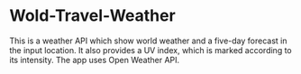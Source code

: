 # Wold-Travel-Weather

This is a weather API which show world weather and a five-day forecast in the input location. It also provides a UV index, which is marked according to its intensity. The app uses Open Weather API. 
